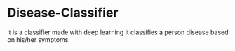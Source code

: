 # Disease-Classifier
it is a classifier made with deep learning it classifies a person disease based on his/her symptoms
